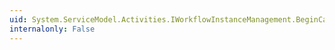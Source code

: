 ```yaml
---
uid: System.ServiceModel.Activities.IWorkflowInstanceManagement.BeginCancel(System.Guid,System.AsyncCallback,System.Object)
internalonly: False
---
```

